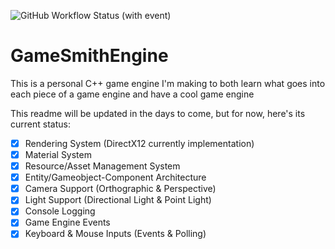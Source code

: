 ![GitHub Workflow Status (with event)](https://img.shields.io/github/actions/workflow/status/Esauidk/GameSmithEngine/CI.yml)

# GameSmithEngine
This is a personal C++ game engine I'm making to both learn what goes into each piece of a game engine and have a cool game engine

This readme will be updated in the days to come, but for now, here's its current status:
- [X] Rendering System (DirectX12 currently implementation)
- [X] Material System
- [X] Resource/Asset Management System
- [X] Entity/Gameobject-Component Architecture
- [X] Camera Support (Orthographic & Perspective)
- [X] Light Support (Directional Light & Point Light)
- [X] Console Logging
- [X] Game Engine Events
- [X] Keyboard & Mouse Inputs (Events & Polling)
